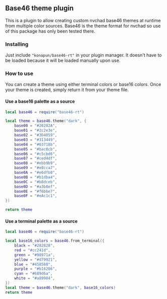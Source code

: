 ## Base46 theme plugin
This is a plugin to allow creating custom nvchad base46 themes at runtime from multiple color sources. Base46 is the theme format for nvchad so use of this package has only been tested there.

### Installing
Just include `"konapun/base46-rt"` in your plugin manager. It doesn't have to be loaded because it will be loaded manually upon use. 

### How to use
You can create a theme using either terminal colors or base16 colors. Once your theme is created, simply return it from your
theme file.

#### Use a base16 palette as a source
```lua
local base46 = require("base46-rt")

local theme = base46.theme("dark", {
    base00 = "#20202A",
    base01 = "#2c2e3e",
    base02 = "#3D4059",
    base03 = "#313449",
    base04 = "#63718b",
    base05 = "#bac0cb",
    base06 = "#c5cbd6",
    base07 = "#ced4df",
    base08 = "#ebb9b9",
    base09 = "#e8cca7",
    base0A = "#e6dfb8",
    base0B = "#b1dba4",
    base0C = "#b8dceb",
    base0D = "#a3b8ef",
    base0E = "#f6bbe7",
    base0F = "#eAc1c1",
})

return theme
```

#### Use a terminal palette as a source
```lua
local base46 = require("base46-rt")

local base16_colors = base46.from_terminal({
    black = "#282828",
    red = "#cc241d",
    green = "#98971a",
    yellow = "#d79921",
    blue = "#458588",
    purple = "#b16286",
    cyan = "#689d6a",
    white = "#a89984",
})
local theme = base46.theme("dark", base16_colors)
return theme
```
